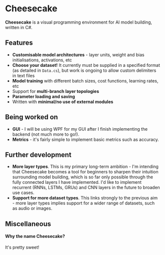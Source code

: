 # Cheesecake
**Cheesecake** is a visual programming environment for AI model building, written in C#.

## Features
- **Customisable model architectures** - layer units, weight and bias initialisations, activations, etc
- **Choose your dataset!** It currently must be supplied in a specified format (as detailed in `Data.cs`), but work is ongoing to allow custom delimiters in text files
- **Model training** with different batch sizes, cost functions, learning rates, etc
- Support for **multi-branch layer topologies**
- **Parameter loading and saving**
- Written with **minimal/no use of external modules**

## Being worked on
- **GUI** - I will be using WPF for my GUI after I finish implementing the backend (not much more to go!).
- **Metrics** - it's fairly simple to implement basic metrics such as accuracy.

## Further development
- **More layer types**. This is my primary long-term ambition - I'm intending that Cheesecake becomes a tool for beginners to sharpen their intuition surrounding model building, which is so far only possible through the fully connected layers I have implemented. I'd like to implement recurrent (RNNs, LSTMs, GRUs) and CNN layers in the future to broaden use cases.
- **Support for more dataset types**. This links strongly to the previous aim - more layer types implies support for a wider range of datasets, such as audio or images.

## Miscellaneous
#### Why the name Cheesecake?
It's pretty sweet!
